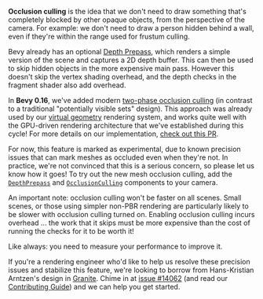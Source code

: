 **Occlusion culling** is the idea that we don't need to draw something that's completely blocked by other opaque objects, from the perspective of the camera. For example: we don't need to draw a person hidden behind a wall, even if they're within the range used for frustum culling.

Bevy already has an optional [Depth Prepass](/news/bevy-0-10/#depth-and-normal-prepass), which renders a simple version of the scene and captures a 2D depth buffer. This can then be used to skip hidden objects in the more expensive main pass. However this doesn't skip the vertex shading overhead, and the depth checks in the fragment shader also add overhead.

In **Bevy 0.16**, we've added modern [two-phase occlusion culling](https://medium.com/@mil_kru/two-pass-occlusion-culling-4100edcad501) (in contrast to a traditional "potentially visible sets" design). This approach was already used by our [virtual geometry](/news/bevy-0-14/#virtual-geometry-experimental) rendering system, and works quite well with the GPU-driven rendering architecture that we've established during this cycle! For more details on our implementation, [check out this PR](https://github.com/bevyengine/bevy/pull/17413).

For now, this feature is marked as experimental, due to known precision issues that can mark meshes as occluded even when they're not.
In practice, we're not convinced that this is a serious concern, so please let us know how it goes!
To try out the new mesh occlusion culling, add the [`DepthPrepass`] and [`OcclusionCulling`] components to your camera.

An important note: occlusion culling won't be faster on all scenes. Small scenes, or those using simpler non-PBR rendering are particularly likely to be slower with occlusion culling turned on. Enabling occlusion culling incurs overhead ... the work that it skips must be more expensive than the cost of running the checks for it to be worth it!

Like always: you need to measure your performance to improve it.

If you're a rendering engineer who'd like to help us resolve these precision issues and stabilize this feature, we're looking to borrow from Hans-Kristian Arntzen's design in [Granite].
Chime in at [issue #14062] (and read our [Contributing Guide]) and we can help you get started.

[`DepthPrepass`]: https://docs.rs/bevy/0.16/bevy/core_pipeline/prepass/struct.DepthPrepass.html
[`OcclusionCulling`]: https://docs.rs/bevy/0.16/bevy/render/experimental/occlusion_culling/struct.OcclusionCulling.html
[issue #14062]: https://github.com/bevyengine/bevy/issues/14062
[Granite]: https://github.com/Themaister/Granite
[Contributing Guide]: https://bevyengine.org/learn/contribute/introduction/
